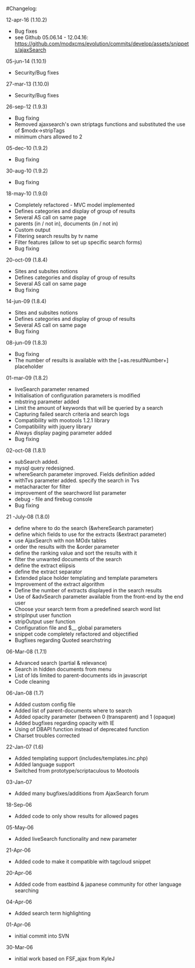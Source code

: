 #Changelog:

12-apr-16 (1.10.2)

- Bug fixes
- see Github 05.06.14 - 12.04.16: https://github.com/modxcms/evolution/commits/develop/assets/snippets/ajaxSearch

05-jun-14 (1.10.1)

- Security/Bug fixes

27-mar-13 (1.10.0)

- Security/Bug fixes

26-sep-12 (1.9.3)

- Bug fixing
- Removed ajaxsearch's own striptags functions and substituted the use of $modx->stripTags
- minimum chars allowed to 2

05-dec-10 (1.9.2)

- Bug fixing

30-aug-10 (1.9.2)

- Bug fixing

18-may-10 (1.9.0)

- Completely refactored - MVC model implemented
- Defines categories and display of group of results
- Several AS call on same page
- parents (in / not in), documents (in / not in)
- Custom output
- Filtering search results by tv name
- Filter features (allow to set up specific search forms)
- Bug fixing

20-oct-09 (1.8.4)

- Sites and subsites notions
- Defines categories and display of group of results
- Several AS call on same page
- Bug fixing

14-jun-09 (1.8.4)

- Sites and subsites notions
- Defines categories and display of group of results
- Several AS call on same page
- Bug fixing

08-jun-09 (1.8.3)

- Bug fixing
- The number of results is available with the [+as.resultNumber+] placeholder

01-mar-09 (1.8.2)

- liveSearch parameter renamed
- Initialisation of configuration parameters is modified
- mbstring parameter added
- Limit the amount of keywords that will be queried by a search
- Capturing failed search criteria and search logs
- Compatibility with mootools 1.2.1 library
- Compatibility with jquery library
- Always display paging parameter added
- Bug fixing

02-oct-08 (1.8.1)

- subSearch added.
- mysql query redesigned.
- whereSearch parameter improved. Fields definition added
- withTvs parameter added. specify the search in Tvs
- metacharacter for filter
- improvement of the searchword list parameter
- debug - file and firebug console
- Bug fixing

21 -July-08 (1.8.0)

- define where to do the search (&whereSearch parameter)
- define which fields to use for the extracts (&extract parameter)
- use AjaxSearch with non MOdx tables
- order the results with the &order parameter
- define the ranking value and sort the results with it
- filter the unwanted documents of the search
- define the extract eliipsis
- define the extract separator
- Extended place holder templating and template parameters
- Improvement of the extract algorithm
- Define the number of extracts displayed in the search results
- Use of &advSearch parameter available from the front-end by the end user
- Choose your search term from a predefined search word list
- stripInput user function
- stripOutput user function
- Configuration file and $__ global parameters
- snippet code completely refactored and objectified
- Bugfixes regarding Quoted searchstring

06-Mar-08 (1.7.1)

- Advanced search (partial & relevance)
- Search in hidden documents from menu
- List of Ids limited to parent-documents ids in javascript
- Code cleaning

06-Jan-08 (1.7)

- Added custom config file
- Added list of parent-documents where to search
- Added opacity parameter (between 0 (transparent) and 1 (opaque)
- Added bugfixes regarding opacity with IE
- Using of DBAPI function instead of deprecated function
- Charset troubles corrected

22-Jan-07 (1.6)

- Added templating support (includes/templates.inc.php)
- Added language support
- Switched from prototype/scriptaculous to Mootools
	
03-Jan-07

- Added many bugfixes/additions from AjaxSearch forum

18-Sep-06

- Added code to only show results for allowed pages

05-May-06

- Added liveSearch functionality and new parameter

21-Apr-06

- Added code to make it compatible with tagcloud snippet

20-Apr-06

- Added code from eastbind & japanese community for other language searching

04-Apr-06

- Added search term highlighting

01-Apr-06

- initial commit into SVN

30-Mar-06

- initial work based on FSF_ajax from KyleJ